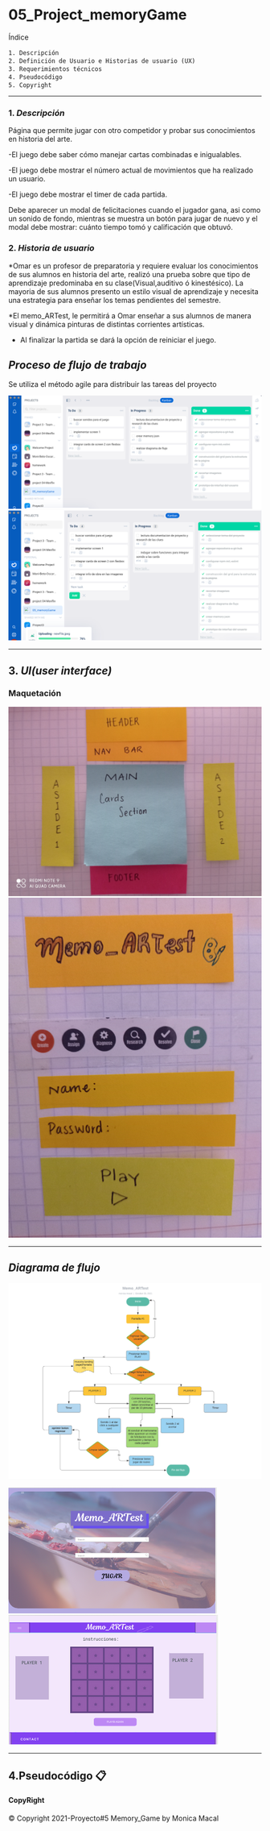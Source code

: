 # **05_Project_memoryGame**

Índice

    1. Descripción
    2. Definición de Usuario e Historias de usuario (UX)
    3. Requerimientos técnicos
    4. Pseudocódigo
    5. Copyright

---

### 1. _Descripción_

Página que permite jugar con otro competidor y probar sus conocimientos en historia del arte.

-El juego debe saber cómo manejar cartas combinadas e inigualables.

-El juego debe mostrar el número actual de movimientos que ha realizado un usuario.

-El juego debe mostrar el timer de cada partida.

Debe aparecer un modal de felicitaciones cuando el jugador gana, asi como un sonido de fondo, mientras se muestra un botón para jugar de nuevo y el modal debe mostrar: cuánto tiempo tomó y calificación que obtuvó.

### 2. _Historia de usuario_

\*Omar es un profesor de preparatoria y requiere evaluar los conocimientos de sus alumnos en historia del arte, realizó una prueba sobre que tipo de aprendizaje predominaba en su clase(Visual,auditivo ó kinestésico).
La mayoria de sus alumnos presento un estilo visual de aprendizaje y necesita una estrategia para enseñar los temas pendientes del semestre.

\*El memo_ARTest, le permitirá a Omar enseñar a sus alumnos de manera visual y dinámica pinturas de distintas corrientes artísticas.

- Al finalizar la partida se dará la opción de reiniciar el juego.

## _Proceso de flujo de trabajo_

Se utiliza el método agile para distribuir las tareas del proyecto

![Texto alternativo](.src/../assets/ora1.png)
![Texto alternativo](.src/../assets/ora2.png)

---

## 3. _UI(user interface)_

### Maquetación

![Estructura](.src/../assets/Structure.jpg)
![Pantalla uno](.src/../assets/screen1.jpg)

---

## _Diagrama de flujo_

![Diagrama de flujo](.src/../assets/memoryGame.png)

![Prototipo screen 1](.src/../assets/protoMain.png)
![Prototipo screen 2](.src/../assets/protoOne.png)

---

## 4.Pseudocódigo 📋

#### CopyRight

© Copyright 2021-Proyecto#5 Memory_Game by Monica Macal
